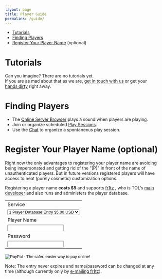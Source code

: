 ```yaml
---
layout: page
title: Player Guide
permalink: /guide/
---
```


* [Tutorials](#tutorials)
* [Finding Players](#findplayers)
* [Register Your Player Name](#registernick) (optional)

# <a name="tutorials"></a> Tutorials
Can you imagine? There are no tutorials yet.  
If you are as mad about that as we are, [get in touch with us](/community) or get your [hands dirty](/joindev) right away.

# <a name="findplayers"></a> Finding Players
* The [Online Server Browser](/serverbrowser) plays a sound when players are playing. 
* Join or organize scheduled [Play Sessions](/playsessions).
* Use the [Chat](/community#chat) to organize a spontaneous play session.

# <a name="registernick"></a>Register Your Player Name (optional)
Right now the only advantages to registering your player name
are avoiding being impersonated and getting rid of the "[P]" in front
of the name of unauthenticated players. But in future versions registered players
will have access to neat (purely cosmetic) customization options.

Registering a player name <b>costs $5</b> and supports [fr1tz](https://github.com/fr1tz)
, who is TOL's [main developer](https://github.com/fr1tz/terminal-overload/graphs/contributors)
and also runs and administers the player database.

<form action="https://www.paypal.com/cgi-bin/webscr" method="post" target="_top">
<input type="hidden" name="cmd" value="_s-xclick">
<input type="hidden" name="hosted_button_id" value="93KMDZYRHN5F6">
<table>
<tr><td><input type="hidden" name="on0" value="Service">Service</td></tr><tr><td><select name="os0">
<option value="1 Player Database Entry">1 Player Database Entry $5.00 USD</option>
</select> </td></tr>
<tr><td><input type="hidden" name="on1" value="Player Name">Player Name</td></tr><tr><td><input type="text" name="os1" maxlength="200"></td></tr>
<tr><td><input type="hidden" name="on2" value="Password">Password</td></tr><tr><td><input type="text" name="os2" maxlength="200"></td></tr>
</table>
<input type="hidden" name="currency_code" value="USD">
<input type="image" src="https://www.paypalobjects.com/en_US/CH/i/btn/btn_buynowCC_LG.gif" border="0" name="submit" alt="PayPal - The safer, easier way to pay online!">
<img alt="" border="0" src="https://www.paypalobjects.com/en_US/i/scr/pixel.gif" width="1" height="1">
</form>

Note: The entry never expires and name/password can be changed at any time (although currently only by [e-mailing fr1tz](mailto:mg@wasted.ch)).
